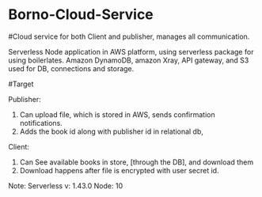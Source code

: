 # Borno-Cloud-Service

#Cloud service for both Client and publisher, manages all communication. 

Serverless Node application in AWS platform, using serverless package for using boilerlates. Amazon DynamoDB, amazon Xray, API gateway, and S3 used for DB, connections and storage. 

#Target

Publisher:
1. Can upload file, which is stored in AWS, sends confirmation notifications. 
2. Adds the book id along with publisher id in relational db,

Client:
1. Can See available books in store, [through the DB], and download them
2. Download happens after file is encrypted with user secret id. 

Note: 
Serverless v: 1.43.0
Node: 10

